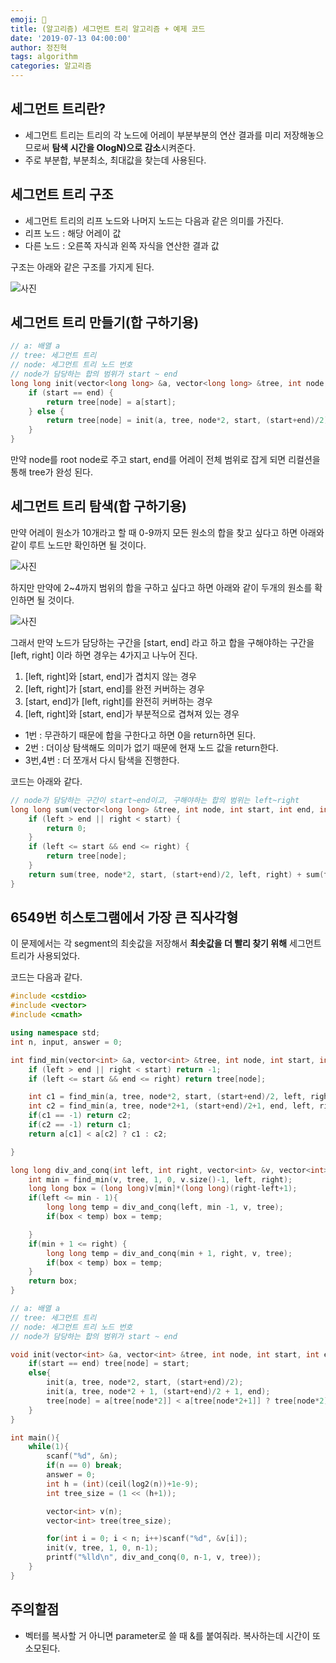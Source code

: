 ```yaml
---
emoji: 💪
title: (알고리즘) 세그먼트 트리 알고리즘 + 예제 코드
date: '2019-07-13 04:00:00'
author: 정진혁
tags: algorithm
categories: 알고리즘
---
```


## 세그먼트 트리란?

- 세그먼트 트리는 트리의 각 노드에 어레이 부분부분의 연산 결과를 미리 저장해놓으므로써 **탐색 시간을 OlogN)으로 감소**시켜준다.
- 주로 부분합, 부분최소, 최대값을 찾는데 사용된다.

## 세그먼트 트리 구조

- 세그먼트 트리의 리프 노드와 나머지 노드는 다음과 같은 의미를 가진다.
- 리프 노드 : 해당 어레이 값
- 다른 노드 : 오른쪽 자식과 왼쪽 자식을 연산한 결과 값

구조는 아래와 같은 구조를 가지게 된다.

![사진](https://raw.githubusercontent.com/zoomKoding/zoomKoding.github.io/source/assets/_posts/segment-tree-1.png)

## 세그먼트 트리 만들기(합 구하기용)

```cpp
// a: 배열 a
// tree: 세그먼트 트리
// node: 세그먼트 트리 노드 번호
// node가 담당하는 합의 범위가 start ~ end
long long init(vector<long long> &a, vector<long long> &tree, int node, int start, int end) {
    if (start == end) {
        return tree[node] = a[start];
    } else {
        return tree[node] = init(a, tree, node*2, start, (start+end)/2) + init(a, tree, node*2+1, (start+end)/2+1, end);
    }
}
```

만약 node를 root node로 주고 start, end를 어레이 전체 범위로 잡게 되면 리컬션을 통해 tree가 완성 된다.

## 세그먼트 트리 탐색(합 구하기용)

만약 어레이 원소가 10개라고 할 때 0-9까지 모든 원소의 합을 찾고 싶다고 하면 아래와 같이 루트 노드만 확인하면 될 것이다.

![사진](https://raw.githubusercontent.com/zoomKoding/zoomKoding.github.io/source/assets/_posts/segment-tree-2.png)

하지만 만약에 2~4까지 범위의 합을 구하고 싶다고 하면 아래와 같이 두개의 원소를 확인하면 될 것이다.

![사진](https://raw.githubusercontent.com/zoomKoding/zoomKoding.github.io/source/assets/_posts/segment-tree-3.png)

그래서 만약 노드가 담당하는 구간을 [start, end] 라고 하고 합을 구해야하는 구간을 [left, right] 이라 하면 경우는 4가지고 나누어 진다.

1. [left, right]와 [start, end]가 겹치지 않는 경우
2. [left, right]가 [start, end]를 완전 커버하는 경우
3. [start, end]가 [left, right]를 완전히 커버하는 경우
4. [left, right]와 [start, end]가 부분적으로 겹쳐져 있는 경우

- 1번 : 무관하기 때문에 합을 구한다고 하면 0을 return하면 된다.
- 2번 : 더이상 탐색해도 의미가 없기 때문에 현재 노드 값을 return한다.
- 3번,4번 : 더 쪼개서 다시 탐색을 진행한다.

코드는 아래와 같다.

```cpp
// node가 담당하는 구간이 start~end이고, 구해야하는 합의 범위는 left~right
long long sum(vector<long long> &tree, int node, int start, int end, int left, int right) {
    if (left > end || right < start) {
        return 0;
    }
    if (left <= start && end <= right) {
        return tree[node];
    }
    return sum(tree, node*2, start, (start+end)/2, left, right) + sum(tree, node*2+1, (start+end)/2+1, end, left, right);
}
```

## 6549번 히스토그램에서 가장 큰 직사각형

이 문제에서는 각 segment의 최솟값을 저장해서 **최솟값을 더 빨리 찾기 위해** 세그먼트 트리가 사용되었다.

코드는 다음과 같다.

```cpp
#include <cstdio>
#include <vector>
#include <cmath>

using namespace std;
int n, input, answer = 0;

int find_min(vector<int> &a, vector<int> &tree, int node, int start, int end, int left, int right){
    if (left > end || right < start) return -1;
    if (left <= start && end <= right) return tree[node];

    int c1 = find_min(a, tree, node*2, start, (start+end)/2, left, right);
    int c2 = find_min(a, tree, node*2+1, (start+end)/2+1, end, left, right);
    if(c1 == -1) return c2;
    if(c2 == -1) return c1;
    return a[c1] < a[c2] ? c1 : c2;

}

long long div_and_conq(int left, int right, vector<int> &v, vector<int> &tree){
    int min = find_min(v, tree, 1, 0, v.size()-1, left, right);
    long long box = (long long)v[min]*(long long)(right-left+1);
    if(left <= min - 1){
        long long temp = div_and_conq(left, min -1, v, tree);
        if(box < temp) box = temp;

    }
    if(min + 1 <= right) {
        long long temp = div_and_conq(min + 1, right, v, tree);
        if(box < temp) box = temp;
    }
    return box;
}

// a: 배열 a
// tree: 세그먼트 트리
// node: 세그먼트 트리 노드 번호
// node가 담당하는 합의 범위가 start ~ end

void init(vector<int> &a, vector<int> &tree, int node, int start, int end){
    if(start == end) tree[node] = start;
    else{
        init(a, tree, node*2, start, (start+end)/2);
        init(a, tree, node*2 + 1, (start+end)/2 + 1, end);
        tree[node] = a[tree[node*2]] < a[tree[node*2+1]] ? tree[node*2] : tree[node*2+1];
    }
}

int main(){
    while(1){
        scanf("%d", &n);
        if(n == 0) break;
        answer = 0;
        int h = (int)(ceil(log2(n))+1e-9);
        int tree_size = (1 << (h+1));

        vector<int> v(n);
        vector<int> tree(tree_size);

        for(int i = 0; i < n; i++)scanf("%d", &v[i]);
        init(v, tree, 1, 0, n-1);
        printf("%lld\n", div_and_conq(0, n-1, v, tree));
    }
}
```

## 주의할점

- 벡터를 복사할 거 아니면 parameter로 쓸 때 &를 붙여줘라. 복사하는데 시간이 또 소모된다.
